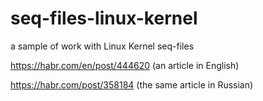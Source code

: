 # seq-files-linux-kernel
a sample of work with Linux Kernel seq-files

https://habr.com/en/post/444620 (an article in English)

https://habr.com/post/358184 (the same article in Russian)
